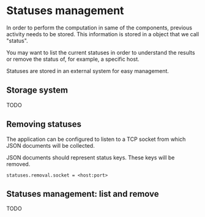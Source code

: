 # Statuses management

In order to perform the computation in same of the components, previous activity needs to be stored. This information is stored in a object that we call "status".

You may want to list the current statuses in order to understand the results or remove the status of, for example, a specific host.

Statuses are stored in an external system for easy management.

## Storage system

TODO

## Removing statuses

The application can be configured to listen to a TCP socket from which JSON documents will be collected.

JSON documents should represent status keys. These keys will be removed.

```
statuses.removal.socket = <host:port>
```

## Statuses management: list and remove

TODO
